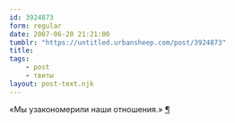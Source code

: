 ```yaml
---
id: 3924873
form: regular
date: 2007-06-20 21:21:00
tumblr: "https://untitled.urbansheep.com/post/3924873"
title:
tags:
    - post
    - твиты
layout: post-text.njk
---
```


<p>«Мы узакономерили наши отношения.» <a href="http://twitter.com/urbansheep/statuses/113396492">¶</a></p>

